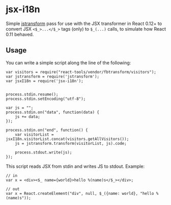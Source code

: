 # jsx-i18n

Simple [jstransform](https://github.com/facebook/jstransform) pass for use with the JSX transformer in React 0.12+ to convert JSX `<$_>...</$_>` tags (only) to `$_(...)` calls, to simulate how React 0.11 behaved.

## Usage

You can write a simple script along the line of the following:

```
var visitors = require("react-tools/vendor/fbtransform/visitors");
var jstransform = require('jstransform');
var jsxI18n = require('jsx-i18n');


process.stdin.resume();
process.stdin.setEncoding("utf-8");

var js = "";
process.stdin.on("data", function(data) {
    js += data;
});

process.stdin.on("end", function() {
    var visitorList = jsxI18n.visitorList.concat(visitors.getAllVisitors());
    js = jstransform.transform(visitorList, js).code;

    process.stdout.write(js);
});
```

This script reads JSX from stdin and writes JS to stdout. Example:

```
// in
var x = <div><$_ name={world}>hello %(name)s</$_></div>;

// out
var x = React.createElement("div", null, $_({name: world}, "hello %(name)s"));
```
